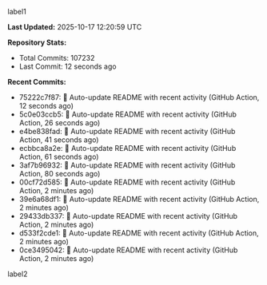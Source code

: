 
label1 
<!-- ACTIVITY_START -->
**Last Updated:** 2025-10-17 12:20:59 UTC

**Repository Stats:**
- Total Commits: 107232
- Last Commit: 12 seconds ago

**Recent Commits:**
- 75222c7f87: 🤖 Auto-update README with recent activity (GitHub Action, 12 seconds ago)
- 5c0e03ccb5: 🤖 Auto-update README with recent activity (GitHub Action, 26 seconds ago)
- e4be838fad: 🤖 Auto-update README with recent activity (GitHub Action, 41 seconds ago)
- ecbbca8a2e: 🤖 Auto-update README with recent activity (GitHub Action, 61 seconds ago)
- 3af7b96932: 🤖 Auto-update README with recent activity (GitHub Action, 80 seconds ago)
- 00cf72d585: 🤖 Auto-update README with recent activity (GitHub Action, 2 minutes ago)
- 39e6a68df1: 🤖 Auto-update README with recent activity (GitHub Action, 2 minutes ago)
- 29433db337: 🤖 Auto-update README with recent activity (GitHub Action, 2 minutes ago)
- d533f2cde1: 🤖 Auto-update README with recent activity (GitHub Action, 2 minutes ago)
- 0ce3495042: 🤖 Auto-update README with recent activity (GitHub Action, 2 minutes ago)
<!-- ACTIVITY_END -->

label2
